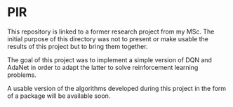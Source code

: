 # PIR

This repository is linked to a former research project from my MSc. The initial purpose of this directory was not to present or make usable the results of this project but to bring them together.

The goal of this project was to implement a simple version of DQN and AdaNet in order to adapt the latter to solve reinforcement learning problems.

A usable version of the algorithms developed during this project in the form of a package will be available soon.


